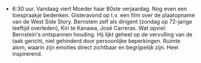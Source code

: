 - 6:30 uur. Vandaag viert Moeder haar 80ste verjaardag. Nog even een toespraakje bedenken. Gisteravond op t.v. een film over de plaatopname van de West Side Story. Bernstein zelf als dirigent (zondag op 72-jarige leeftijd overleden), Kiri te Kanawa, José Carreras. Wat opviel: Bernstein's ontspannen houding. Hij lijkt geheel op de vervulling van de taak gericht, niet gehinderd door persoonlijke beperkingen. Ruimte alom, waarin zijn emoties direct zichtbaar en begrijpelijk zijn. Heel inspirerend.